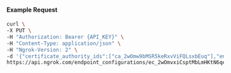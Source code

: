 <!-- Code generated for API Clients. DO NOT EDIT. -->

#### Example Request

```bash
curl \
-X PUT \
-H "Authorization: Bearer {API_KEY}" \
-H "Content-Type: application/json" \
-H "Ngrok-Version: 2" \
-d '{"certificate_authority_ids":["ca_2wOmw9bMSR5keRxvViFQLsxbEuq"],"enabled":true}' \
https://api.ngrok.com/endpoint_configurations/ec_2wOmvxiCsptMbLmHKtN6qe9PcJe/mutual_tls
```
